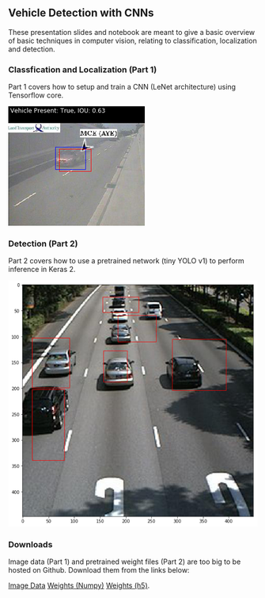 ## Vehicle Detection with CNNs

These presentation slides and notebook are meant to give a basic overview of basic techniques in computer vision, relating to classification, localization and detection.

### Classfication and Localization (Part 1)

Part 1 covers how to setup and train a CNN (LeNet architecture) using Tensorflow core.

![Sample Classification and Localization Output](https://github.com/marc-chan/traffic/blob/master/img/localization.png "Sample Classification and Localization Output")

### Detection (Part 2)

Part 2 covers how to use a pretrained network (tiny YOLO v1) to perform inference in Keras 2.

![Sample Detection Output](https://github.com/marc-chan/traffic/blob/master/img/sample.png "Sample Detection Output")

### Downloads

Image data (Part 1) and pretrained weight files (Part 2) are too big to be hosted on Github. Download them from the links below:

[Image Data](https://)
[Weights (Numpy)](https://drive.google.com/open?id=0B5pR4zogx2nBS3FLUFhBTENEQXM)  [Weights (h5)](https://drive.google.com/open?id=0B5pR4zogx2nBYUpVT25TN1A4Z0E).
